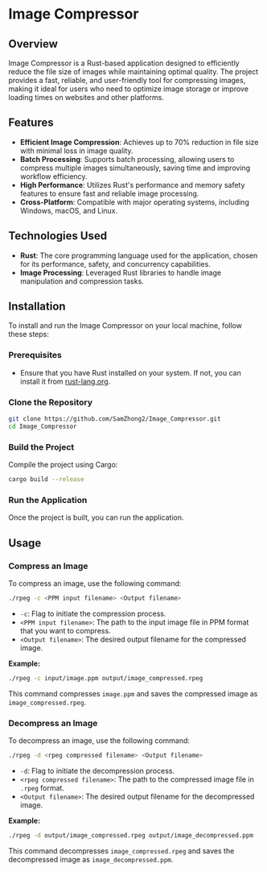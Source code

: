 
# Image Compressor

## Overview

Image Compressor is a Rust-based application designed to efficiently reduce the file size of images while maintaining optimal quality. The project provides a fast, reliable, and user-friendly tool for compressing images, making it ideal for users who need to optimize image storage or improve loading times on websites and other platforms.

## Features

- **Efficient Image Compression**: Achieves up to 70% reduction in file size with minimal loss in image quality.
- **Batch Processing**: Supports batch processing, allowing users to compress multiple images simultaneously, saving time and improving workflow efficiency.
- **High Performance**: Utilizes Rust's performance and memory safety features to ensure fast and reliable image processing.
- **Cross-Platform**: Compatible with major operating systems, including Windows, macOS, and Linux.

## Technologies Used

- **Rust**: The core programming language used for the application, chosen for its performance, safety, and concurrency capabilities.
- **Image Processing**: Leveraged Rust libraries to handle image manipulation and compression tasks.

## Installation

To install and run the Image Compressor on your local machine, follow these steps:

### Prerequisites

- Ensure that you have Rust installed on your system. If not, you can install it from [rust-lang.org](https://www.rust-lang.org/tools/install).

### Clone the Repository

```bash
git clone https://github.com/SamZhong2/Image_Compressor.git
cd Image_Compressor
```

### Build the Project

Compile the project using Cargo:

```bash
cargo build --release
```

### Run the Application

Once the project is built, you can run the application.

## Usage

### Compress an Image

To compress an image, use the following command:

```bash
./rpeg -c <PPM input filename> <Output filename>
```

- `-c`: Flag to initiate the compression process.
- `<PPM input filename>`: The path to the input image file in PPM format that you want to compress.
- `<Output filename>`: The desired output filename for the compressed image.

**Example:**

```bash
./rpeg -c input/image.ppm output/image_compressed.rpeg
```

This command compresses `image.ppm` and saves the compressed image as `image_compressed.rpeg`.

### Decompress an Image

To decompress an image, use the following command:

```bash
./rpeg -d <rpeg compressed filename> <Output filename>
```

- `-d`: Flag to initiate the decompression process.
- `<rpeg compressed filename>`: The path to the compressed image file in `.rpeg` format.
- `<Output filename>`: The desired output filename for the decompressed image.

**Example:**

```bash
./rpeg -d output/image_compressed.rpeg output/image_decompressed.ppm
```

This command decompresses `image_compressed.rpeg` and saves the decompressed image as `image_decompressed.ppm`.

